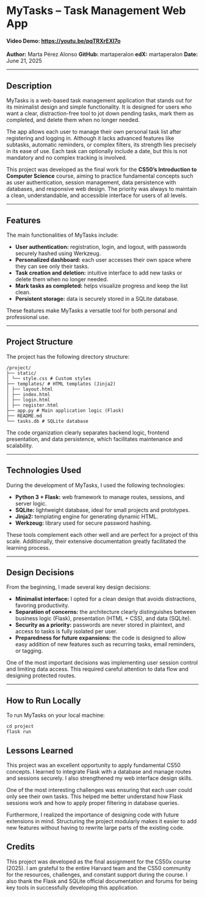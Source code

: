 # MyTasks – Task Management Web App

#### Video Demo: https://youtu.be/pqTRXrEXI7o

**Author:** Marta Pérez Alonso
**GitHub:** martaperalon
**edX:** martaperalon
**Date:** June 21, 2025

---

## Description

MyTasks is a web-based task management application that stands out for its minimalist design and simple functionality. It is designed for users who want a clear, distraction-free tool to jot down pending tasks, mark them as completed, and delete them when no longer needed.

The app allows each user to manage their own personal task list after registering and logging in. Although it lacks advanced features like subtasks, automatic reminders, or complex filters, its strength lies precisely in its ease of use. Each task can optionally include a date, but this is not mandatory and no complex tracking is involved.

This project was developed as the final work for the **CS50’s Introduction to Computer Science** course, aiming to practice fundamental concepts such as user authentication, session management, data persistence with databases, and responsive web design. The priority was always to maintain a clean, understandable, and accessible interface for users of all levels.

---

## Features

The main functionalities of MyTasks include:

- **User authentication:** registration, login, and logout, with passwords securely hashed using Werkzeug.
- **Personalized dashboard:** each user accesses their own space where they can see only their tasks.
- **Task creation and deletion:** intuitive interface to add new tasks or delete them when no longer needed.
- **Mark tasks as completed:** helps visualize progress and keep the list clean.
- **Persistent storage:** data is securely stored in a SQLite database.

These features make MyTasks a versatile tool for both personal and professional use.

---

## Project Structure

The project has the following directory structure:
```
/project/
├── static/
│ └── style.css # Custom styles
├── templates/ # HTML templates (Jinja2)
│ ├── layout.html
│ ├── index.html
│ ├── login.html
│ ├── register.html
├── app.py # Main application logic (Flask)
├── README.md
└── tasks.db # SQLite database
```

The code organization clearly separates backend logic, frontend presentation, and data persistence, which facilitates maintenance and scalability.

---

## Technologies Used

During the development of MyTasks, I used the following technologies:

- **Python 3 + Flask:** web framework to manage routes, sessions, and server logic.
- **SQLite:** lightweight database, ideal for small projects and prototypes.
- **Jinja2:** templating engine for generating dynamic HTML.
- **Werkzeug:** library used for secure password hashing.

These tools complement each other well and are perfect for a project of this scale. Additionally, their extensive documentation greatly facilitated the learning process.

---

## Design Decisions

From the beginning, I made several key design decisions:

- **Minimalist interface:** I opted for a clean design that avoids distractions, favoring productivity.
- **Separation of concerns:** the architecture clearly distinguishes between business logic (Flask), presentation (HTML + CSS), and data (SQLite).
- **Security as a priority:** passwords are never stored in plaintext, and access to tasks is fully isolated per user.
- **Preparedness for future expansions:** the code is designed to allow easy addition of new features such as recurring tasks, email reminders, or tagging.

One of the most important decisions was implementing user session control and limiting data access. This required careful attention to data flow and designing protected routes.

---

## How to Run Locally

To run MyTasks on your local machine:

```
cd project
flask run
```
## Lessons Learned
This project was an excellent opportunity to apply fundamental CS50 concepts. I learned to integrate Flask with a database and manage routes and sessions securely. I also strengthened my web interface design skills.

One of the most interesting challenges was ensuring that each user could only see their own tasks. This helped me better understand how Flask sessions work and how to apply proper filtering in database queries.

Furthermore, I realized the importance of designing code with future extensions in mind. Structuring the project modularly makes it easier to add new features without having to rewrite large parts of the existing code.

## Credits
This project was developed as the final assignment for the CS50x course (2025). I am grateful to the entire Harvard team and the CS50 community for the resources, challenges, and constant support during the course. I also thank the Flask and SQLite official documentation and forums for being key tools in successfully developing this application.

